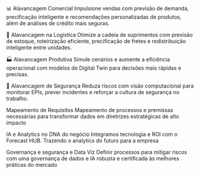 📊 Alavancagem Comercial
Impulsione vendas com previsão de demanda, precificação inteligente e recomendações personalizadas de produtos, além de análises de crédito mais seguras.

🚚 Alavancagem na Logística
Otimize a cadeia de suprimentos com previsão de estoque, roteirização eficiente, precificação de fretes e redistribuição inteligente entre unidades.

🏭 Alavancagem Produtiva
Simule cenários e aumente a eficiência operacional com modelos de Digital Twin para decisões mais rápidas e precisas.

🦺 Alavancagem de Segurança
Reduza riscos com visão computacional para monitorar EPIs, prever incidentes e reforçar a cultura de segurança no trabalho.

Mapeamento
de Requisitos
Mapeamento de processos e
premissas necessárias para
transformar dados em diretrizes
estratégicas de alto impacto


IA e Analytics no
DNA do negócio
Integramos tecnologia e ROI com
o Forecast HUB. Trazendo o
analytics do futuro para a empresa


Governança e
segurança e Data Viz
Definir processos para mitigar riscos
com uma governança de dados e IA
robusta e certificada às melhores
práticas do mercado